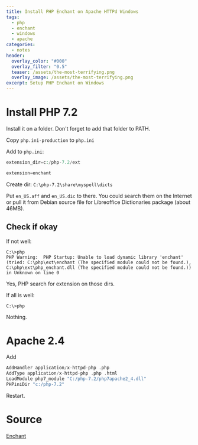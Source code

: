 ```yaml
---
title: Install PHP Enchant on Apache HTTPd Windows
tags:
  - php
  - enchant
  - windows
  - apache
categories:
  - notes
header:
  overlay_color: "#000"
  overlay_filter: "0.5"
  teaser: /assets/the-most-terrifying.png
  overlay_image: /assets/the-most-terrifying.png
excerpt: Setup PHP Enchant on Windows
---
```


# Install PHP 7.2

Install it on a folder. Don't forget to add that folder to PATH.

Copy `php.ini-production` to `php.ini`

Add to `php.ini`:

```php
extension_dir=c:/php-7.2/ext

extension=enchant
```

Create dir:
`C:\php-7.2\share\myspell\dicts`

Put `en_US.aff` and `en_US.dic` to there. You could search them on the Internet or pull it from Debian source file for Libreoffice Dictionaries package (about 46MB).

## Check if okay

If not well:

```
C:\>php
PHP Warning:  PHP Startup: Unable to load dynamic library 'enchant' (tried: C:\php\ext\enchant (The specified module could not be found.), C:\php\ext\php_enchant.dll (The specified module could not be found.)) in Unknown on line 0
```

Yes, PHP search for extension on those dirs.

If all is well:

```
C:\>php
```

Nothing.

# Apache 2.4

Add

```php
AddHandler application/x-httpd-php .php
AddType application/x-httpd-php .php .html
LoadModule php7_module "C:/php-7.2/php7apache2_4.dll"
PHPiniDir "c:/php-7.2"
```

Restart.

# Source

[Enchant](https://stackoverflow.com/a/29103302)